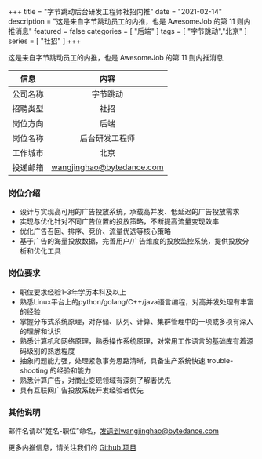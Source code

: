 +++
title = "字节跳动后台研发工程师社招内推"
date = "2021-02-14"
description = "这是来自字节跳动员工的内推，也是 AwesomeJob 的第 11 则内推消息"
featured = false
categories = [
    "后端"
]
tags = [
    "字节跳动","北京"
]
series = [
    "社招"
]
+++

这是来自字节跳动员工的内推，也是 AwesomeJob 的第 11 则内推消息
<!--more-->

| 信息 | 内容 |
| :-----:| :----: |
| 公司名称 | 字节跳动 |
| 招聘类型 | 社招 |
| 岗位方向 | 后端 |
| 岗位名称 | 后台研发工程师 |
| 工作城市 | 北京 |
| 投递邮箱 | wangjinghao@bytedance.com |

### 岗位介绍

- 设计与实现高可用的广告投放系统，承载高并发、低延迟的广告投放需求
- 实现与优化针对不同广告位置的投放策略，不断提高流量变现效率
- 优化广告召回、排序、竞价、流量优选等核心策略
- 基于广告的海量投放数据，完善用户/广告维度的投放监控系统，提供投放分析和优化工具

### 岗位要求

- 职位要求经验1-3年学历本科及以上
- 熟悉Linux平台上的python/golang/C++/java语言编程，对高并发处理有丰富的经验
- 掌握分布式系统原理，对存储、队列、计算、集群管理中的一项或多项有深入的理解和认识
- 熟悉计算机和网络原理，熟悉操作系统原理，对常用工作语言的基础库有着源码级别的熟悉程度
- 抽象问题能力强，处理紧急事务思路清晰，具备生产系统快速 trouble-shooting 的经验和能力
- 熟悉计算广告，对商业变现领域有深刻了解者优先
- 具有互联网广告投放系统开发经验者优先

### 其他说明

邮件名请以“姓名-职位”命名，发送到wangjinghao@bytedance.com

更多内推信息，请关注我们的 [Github 项目](https://github.com/Dikea/AwesomeJob)

